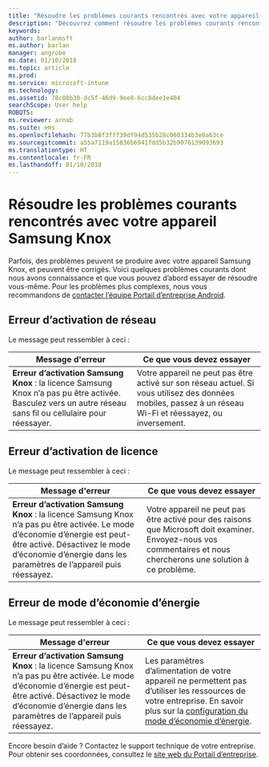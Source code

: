 ```yaml
---
title: "Résoudre les problèmes courants rencontrés avec votre appareil Samsung Knox | Microsoft Docs"
description: "Découvrez comment résoudre les problèmes courants rencontrés avec votre appareil Samsung Knox."
keywords: 
author: barlanmsft
ms.author: barlan
manager: angrobe
ms.date: 01/10/2018
ms.topic: article
ms.prod: 
ms.service: microsoft-intune
ms.technology: 
ms.assetid: 78c08b30-dc5f-46d9-9ee8-6cc8dee1e404
searchScope: User help
ROBOTS: 
ms.reviewer: arnab
ms.suite: ems
ms.openlocfilehash: 77b3b8f3fff39df94d535b28c060334b3e0a63ce
ms.sourcegitcommit: a55a7119a15836b6941fdd5b32b9076139093693
ms.translationtype: HT
ms.contentlocale: fr-FR
ms.lasthandoff: 01/10/2018
---
```

# <a name="fix-common-issues-with-your-samsung-knox-device"></a>Résoudre les problèmes courants rencontrés avec votre appareil Samsung Knox

Parfois, des problèmes peuvent se produire avec votre appareil Samsung Knox, et peuvent être corrigés. Voici quelques problèmes courants dont nous avons connaissance et que vous pouvez d’abord essayer de résoudre vous-même. Pour les problèmes plus complexes, nous vous recommandons de [contacter l’équipe Portail d’entreprise Android](https://github.com/MicrosoftDocs/IntuneDocs/blob/master/intune-user-help/send-logs-to-microsoft-android.md).

## <a name="network-activation-error"></a>Erreur d’activation de réseau

Le message peut ressembler à ceci :

|Message d'erreur|Ce que vous devez essayer|
|---|---|
|**Erreur d’activation Samsung Knox** : la licence Samsung Knox n’a pas pu être activée. Basculez vers un autre réseau sans fil ou cellulaire pour réessayer.|Votre appareil ne peut pas être activé sur son réseau actuel. Si vous utilisez des données mobiles, passez à un réseau Wi-Fi et réessayez, ou inversement.|

## <a name="license-activation-error"></a>Erreur d’activation de licence

Le message peut ressembler à ceci :

|Message d'erreur|Ce que vous devez essayer|
|---|---|
|**Erreur d’activation Samsung Knox** : la licence Samsung Knox n’a pas pu être activée. Le mode d’économie d’énergie est peut-être activé. Désactivez le mode d’économie d’énergie dans les paramètres de l’appareil puis réessayez.|Votre appareil ne peut pas être activé pour des raisons que Microsoft doit examiner. Envoyez-nous vos commentaires et nous chercherons une solution à ce problème.|

## <a name="power-saving-mode-error"></a>Erreur de mode d’économie d’énergie

Le message peut ressembler à ceci :

|Message d'erreur|Ce que vous devez essayer|
|---|---|
|**Erreur d’activation Samsung Knox** : la licence Samsung Knox n’a pas pu être activée. Le mode d’économie d’énergie est peut-être activé. Désactivez le mode d’économie d’énergie dans les paramètres de l’appareil puis réessayez. |Les paramètres d’alimentation de votre appareil ne permettent pas d’utiliser les ressources de votre entreprise. En savoir plus sur la [configuration du mode d’économie d’énergie](power-saving-mode-android.md).|

Encore besoin d’aide ? Contactez le support technique de votre entreprise. Pour obtenir ses coordonnées, consultez le [site web du Portail d’entreprise](https://portal.manage.microsoft.com#HelpDeskDialog).
